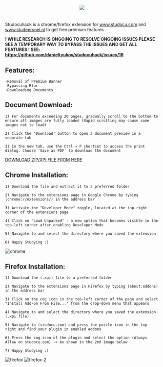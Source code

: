 <p align="center">
<img src="https://github.com/danieltyukov/studocuhack/assets/60662998/841574e5-d6cf-4ea9-975a-bcda51bf9240">
</p>

#

Studocuhack is a chrome/firefox extension for www.studocu.com and www.studeersnel.nl to get free premium features

**! WHILE RESEARCH IS ONGOING TO RESOLVE ONGOING ISSUES PLEASE SEE A TEMPORARY WAY TO BYPASS THE ISSUES AND GET ALL FEATURES ! 
SEE: https://github.com/danieltyukov/studocuhack/issues/19**

## Features:
  
    -Removal of Premium Banner
    -Bypassing Blur
    -Downloading Documents

## Document Download:
  
    1) For documents exceeding 20 pages, gradually scroll to the bottom to ensure all images are fully loaded (Rapid scrolling may cause some images not to load)
    
    2) Click the 'Download' button to open a document preview in a separate tab
    
    3) In the new tab, use the Ctrl + P shortcut to access the print dialog. Choose 'Save as PDF' to download the document

[DOWNLOAD ZIP/XPI FILE FROM HERE](https://github.com/danieltyukov/studocuhack/releases)

## Chrome Installation:
    
    1) Download the file and extract it to a preferred folder

    2) Navigate to the extensions page in Google Chrome by typing (chrome://extensions/) in the address bar

    3) Activate the "Developer Mode" toggle, located at the top-right corner of the extensions page

    4) Click on "Load Unpacked" - a new option that becomes visible in the top-left corner after enabling Developer Mode

    5) Navigate to and select the directory where you saved the extension

    6) Happy Studying :)

   ![chrome](https://github.com/danieltyukov/studocuhack/assets/60662998/ea7814b8-9dc4-4e22-8261-8c95569da6a1)

## Firefox Installation:
        
    1) Download the (.xpi) file to a preferred folder

    2) Navigate to the extensions page in Firefox by typing (about:addons) in the address bar

    3) Click on the cog icon in the top-left corner of the page and select "Install Add-on From File..." from the drop-down menu that appears

    4) Navigate to and select the directory where you saved the extension (.xpi file)

    5) Navigate to (studocu.com) and press the puzzle icon in the top right and find your plugin in enabled addons

    6) Press the cog icon of the plugin and select the option (Always Allow on studocu.com) -> As shown in the 2nd image below

    7) Happy Studying :)

   ![firefox](https://github.com/danieltyukov/studocuhack/assets/60662998/474a90db-ba21-4e4f-b07d-6cb38e69d5cb)
   ![firefox-2](https://github.com/danieltyukov/studocuhack/assets/60662998/59579c15-8a99-43e0-8716-d47f3657a253)
